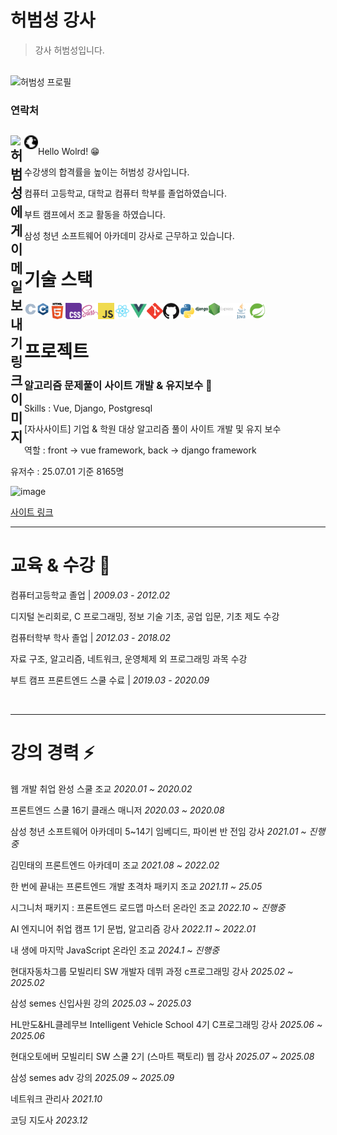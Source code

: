 # 허범성 강사

>강사 허범성입니다.

<br>

<img width="150" alt="허범성 프로필" src="https://github.com/user-attachments/assets/9540a16a-76d2-40c4-af99-e35c4cb67f1c">

### 연락처
[<img align="left" alt="허범성에게 이메일 보내기 링크 이미지" title="메일 보내기" width="22px" src="https://cdn.jsdelivr.net/npm/simple-icons@3.12.2/icons/gmail.svg" />][mail]
[<img align="left" alt="블로그 방문하기 링크" title="블로그 방문하기" width="22px" src="https://raw.githubusercontent.com/iconic/open-iconic/master/svg/globe.svg" />][blog]
---

<br>Hello Wolrd!  😁

수강생의 합격률을 높이는 허범성 강사입니다.

컴퓨터 고등학교, 대학교 컴퓨터 학부를 졸업하였습니다.

부트 캠프에서 조교 활동을 하였습니다.

삼성 청년 소프트웨어 아카데미 강사로 근무하고 있습니다.

# 기술 스택
<img align="left" height="20" src="https://github.com/github/explore/blob/main/topics/c/c.png">
<img align="left" height="20" src="https://github.com/github/explore/blob/main/topics/cpp/cpp.png">
<img align="left" alt="HTML5" width="26px" src="https://raw.githubusercontent.com/github/explore/80688e429a7d4ef2fca1e82350fe8e3517d3494d/topics/html/html.png" />
<img align="left" alt="CSS3" width="26px" src="https://raw.githubusercontent.com/github/explore/80688e429a7d4ef2fca1e82350fe8e3517d3494d/topics/css/css.png" />
<img align="left" alt="Sass" width="26px" src="https://raw.githubusercontent.com/github/explore/80688e429a7d4ef2fca1e82350fe8e3517d3494d/topics/sass/sass.png" />
<img align="left" alt="JavaScript" width="26px" src="https://raw.githubusercontent.com/github/explore/80688e429a7d4ef2fca1e82350fe8e3517d3494d/topics/javascript/javascript.png" />
<img align="left" alt="React" width="26px" src="https://raw.githubusercontent.com/github/explore/80688e429a7d4ef2fca1e82350fe8e3517d3494d/topics/react/react.png" />
<img align="left" alt="Vue" width="26px" src="https://github.com/github/explore/blob/main/topics/vue/vue.png" />
<img align="left" alt="Git" width="26px" src="https://raw.githubusercontent.com/github/explore/80688e429a7d4ef2fca1e82350fe8e3517d3494d/topics/git/git.png" />
<img align="left" alt="GitHub" width="26px" src="https://raw.githubusercontent.com/github/explore/78df643247d429f6cc873026c0622819ad797942/topics/github/github.png" />
<img align="left" alt="Python" width="26px" src="https://raw.githubusercontent.com/github/explore/80688e429a7d4ef2fca1e82350fe8e3517d3494d/topics/python/python.png" />
<img align="left" height="20" src="https://raw.githubusercontent.com/github/explore/80688e429a7d4ef2fca1e82350fe8e3517d3494d/topics/django/django.png">
<img align="left" height="20" src="https://raw.githubusercontent.com/github/explore/80688e429a7d4ef2fca1e82350fe8e3517d3494d/topics/nodejs/nodejs.png">
<img align="left" height="20" src="https://github.com/github/explore/blob/main/topics/express/express.png">
<img align="left" alt="Java" width="26px" src="https://raw.githubusercontent.com/github/explore/80688e429a7d4ef2fca1e82350fe8e3517d3494d/topics/java/java.png" />
<img align="left" alt="Spring Boot" width="26px" src="https://raw.githubusercontent.com/github/explore/80688e429a7d4ef2fca1e82350fe8e3517d3494d/topics/spring-boot/spring-boot.png" />
<br>

# 프로젝트

### 알고리즘 문제풀이 사이트 개발 & 유지보수 🥅

Skills : Vue, Django, Postgresql

[자사사이트] 기업 & 학원 대상 알고리즘 풀이 사이트 개발 및 유지 보수

역할 : front → vue framework, back → django framework 

유저수 : 25.07.01 기준 8165명

![image](https://user-images.githubusercontent.com/48181483/163505059-315d2fd9-98bc-40f4-8eb3-ee59feebcc88.png)

[사이트 링크](https://pro.mincoding.co.kr/)



---
# 교육 & 수강 🌱

컴퓨터고등학교 졸업 | *2009.03 - 2012.02*

디지털 논리회로, C 프로그래밍, 정보 기술 기초, 공업 입문, 기초 제도 수강

컴퓨터학부 학사 졸업 | *2012.03 - 2018.02*

자료 구조, 알고리즘, 네트워크, 운영체제 외 프로그래밍 과목 수강

부트 캠프 프론트엔드 스쿨 수료 | *2019.03 - 2020.09*

<br>

---

# 강의 경력 ⚡

웹 개발 취업 완성 스쿨 조교 *2020.01 ~ 2020.02*

프론트엔드 스쿨 16기 클래스 매니저 *2020.03 ~ 2020.08*

삼성 청년 소프트웨어 아카데미 5~14기 임베디드, 파이썬 반 전임 강사 *2021.01 ~ 진행 중*

김민태의 프론트엔드 아카데미 조교 *2021.08 ~ 2022.02*

한 번에 끝내는 프론트엔드 개발 초격차 패키지 조교 *2021.11 ~ 25.05*

<!-- 25년5월8일까지 계약 -->

시그니처 패키지 : 프론트엔드 로드맵 마스터 온라인 조교 *2022.10 ~ 진행중*

<!-- 26년05월20일 -->

AI 엔지니어 취업 캠프 1기 문법, 알고리즘 강사 *2022.11 ~ 2022.01*

내 생에 마지막 JavaScript 온라인 조교 *2024.1 ~ 진행중*

<!-- 26년 12월11일 -->

현대자동차그룹 모빌리티 SW 개발자 데뷔 과정 c프로그래밍 강사 *2025.02 ~ 2025.02*
<!-- 25년 02월11일 ~ 02월 14일 -->

삼성 semes 신입사원 강의 *2025.03 ~ 2025.03*
<!-- 25년 3월 11일 ~ 3월 19일 -->

HL만도&HL클레무브 Intelligent Vehicle School 4기 C프로그래밍 강사 *2025.06 ~ 2025.06*
<!-- 25년 6월 24일 ~ 6월 26일 -->

현대오토에버 모빌리티 SW 스쿨 2기 (스마트 팩토리) 웹 강사 *2025.07 ~ 2025.08*
<!-- 25년 7월 28일 ~ 8월 29일 -->

삼성 semes adv 강의 *2025.09 ~ 2025.09*
<!-- 25년 9월 8일 ~ 9월 10일


# 자격증

정보 처리 기사 *2017.05*
<br>
<!-- 17201010584V	-->

네트워크 관리사 *2021.10*
<br>

코딩 지도사 *2023.12*
<!-- 한국산업인력진흥원(주) 2020-002711	--> 


[mail]: mailto:hbsowo58@gmail.com
[blog]: https://hbsowo58.tistory.com
[youtube]: https://www.youtube.com/channel/UCePswZAoywJrbdE-a2YFxcw?view_as=subscriber
[instagram]: https://www.instagram.com/hu_beom_sung/
